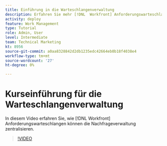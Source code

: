 ```yaml
---
title: Einführung in die Warteschlangenverwaltung
description: Erfahren Sie mehr [!DNL  Workfront] Anforderungswarteschlangen können die Nachfrageverwaltung zentralisieren.
activity: deploy
feature: Work Management
type: Tutorial
role: Admin, User
level: Intermediate
team: Technical Marketing
kt: 8956
source-git-commit: a0aa8328842d2db1235edc42664eb0b18f4038e4
workflow-type: tm+mt
source-wordcount: '27'
ht-degree: 0%

---
```


# Kurseinführung für die Warteschlangenverwaltung

In diesem Video erfahren Sie, wie [!DNL  Workfront] Anforderungswarteschlangen können die Nachfrageverwaltung zentralisieren.

>[!VIDEO](https://video.tv.adobe.com/v/335219/?quality=12)
